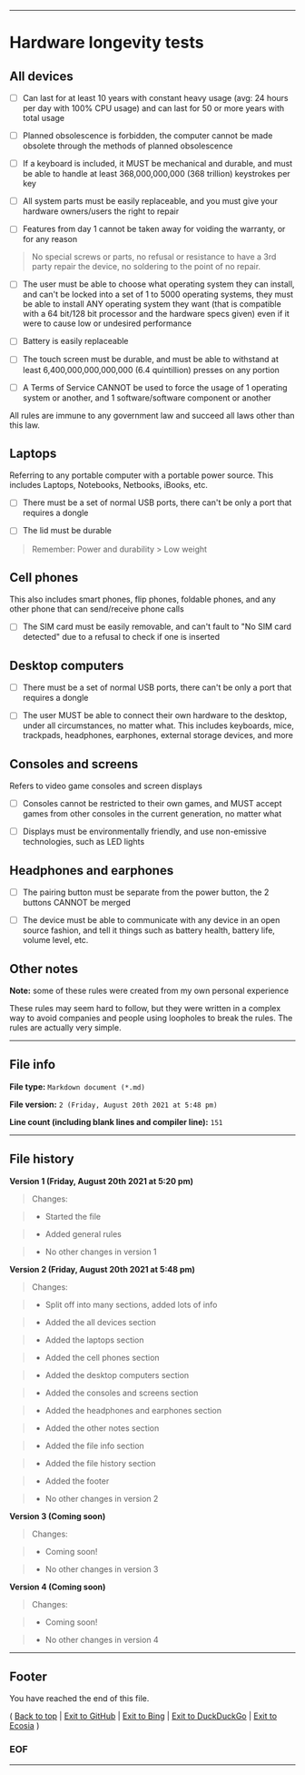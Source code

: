 
***

# Hardware longevity tests

## All devices

- [ ] Can last for at least 10 years with constant heavy usage (avg: 24 hours per day with 100% CPU usage) and can last for 50 or more years with total usage

- [ ] Planned obsolescence is forbidden, the computer cannot be made obsolete through the methods of planned obsolescence

- [ ] If a keyboard is included, it MUST be mechanical and durable, and must be able to handle at least 368,000,000,000 (368 trillion) keystrokes per key

- [ ] All system parts must be easily replaceable, and you must give your hardware owners/users the right to repair

- [ ] Features from day 1 cannot be taken away for voiding the warranty, or for any reason

> No special screws or parts, no refusal or resistance to have a 3rd party repair the device, no soldering to the point of no repair.

- [ ] The user must be able to choose what operating system they can install, and can't be locked into a set of 1 to 5000 operating systems, they must be able to install ANY operating system they want (that is compatible with a 64 bit/128 bit processor and the hardware specs given) even if it were to cause low or undesired performance

- [ ] Battery is easily replaceable

- [ ] The touch screen must be durable, and must be able to withstand at least 6,400,000,000,000,000 (6.4 quintillion) presses on any portion

- [ ] A Terms of Service CANNOT be used to force the usage of 1 operating system or another, and 1 software/software component or another

All rules are immune to any government law and succeed all laws other than this law.

## Laptops

Referring to any portable computer with a portable power source. This includes Laptops, Notebooks, Netbooks, iBooks, etc.

- [ ] There must be a set of normal USB ports, there can't be only a port that requires a dongle

- [ ] The lid must be durable

> Remember: Power and durability > Low weight

## Cell phones

This also includes smart phones, flip phones, foldable phones, and any other phone that can send/receive phone calls

- [ ] The SIM card must be easily removable, and can't fault to "No SIM card detected" due to a refusal to check if one is inserted

## Desktop computers

- [ ] There must be a set of normal USB ports, there can't be only a port that requires a dongle

- [ ] The user MUST be able to connect their own hardware to the desktop, under all circumstances, no matter what. This includes keyboards, mice, trackpads, headphones, earphones, external storage devices, and more

## Consoles and screens

Refers to video game consoles and screen displays

- [ ] Consoles cannot be restricted to their own games, and MUST accept games from other consoles in the current generation, no matter what

- [ ] Displays must be environmentally friendly, and use non-emissive technologies, such as LED lights

## Headphones and earphones

- [ ] The pairing button must be separate from the power button, the 2 buttons CANNOT be merged

- [ ] The device must be able to communicate with any device in an open source fashion, and tell it things such as battery health, battery life, volume level, etc.

## Other notes

**Note:** some of these rules were created from my own personal experience

These rules may seem hard to follow, but they were written in a complex way to avoid companies and people using loopholes to break the rules. The rules are actually very simple.

***

## File info

**File type:** `Markdown document (*.md)`

**File version:** `2 (Friday, August 20th 2021 at 5:48 pm)`

**Line count (including blank lines and compiler line):** `151`

***

## File history

**Version 1 (Friday, August 20th 2021 at 5:20 pm)**

> Changes:

> * Started the file

> * Added general rules

> * No other changes in version 1

**Version 2 (Friday, August 20th 2021 at 5:48 pm)**

> Changes:

> * Split off into many sections, added lots of info

> * Added the all devices section

> * Added the laptops section

> * Added the cell phones section

> * Added the desktop computers section

> * Added the consoles and screens section

> * Added the headphones and earphones section

> * Added the other notes section

> * Added the file info section

> * Added the file history section

> * Added the footer

> * No other changes in version 2

**Version 3 (Coming soon)**

> Changes:

> * Coming soon!

> * No other changes in version 3

**Version 4 (Coming soon)**

> Changes:

> * Coming soon!

> * No other changes in version 4

***

## Footer

You have reached the end of this file.

( [Back to top](#Hardware-longevity-tests) | [Exit to GitHub](https://github.com/) | [Exit to Bing](https://www.bing.com/) | [Exit to DuckDuckGo](https://duckduckgo.com/) | [Exit to Ecosia](https://www.ecosia.org/) )

### EOF

***
